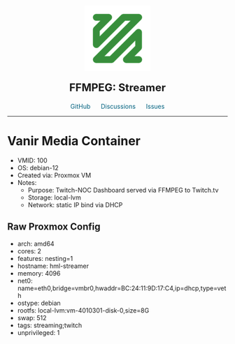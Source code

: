 <div align='center'>
    <a href='https://www.ffmpeg.org/' target='_blank' rel='noopener noreferrer'>
    <img src='https://raw.githubusercontent.com/onyxjeff/vanir-cluster/main/images/ffmpeg.png' alt='Logo' style='width:150px;height:150px;'/>
    </a>

<h2 style='font-size: 24px; margin: 20px 0;'>FFMPEG: Streamer</h2>

<span style='margin: 0 10px;'>
    <i class="fa fa-github fa-fw" style="color: #f5f5f5;"></i>
    <a href='https://github.com/community-scripts/ProxmoxVE' target='_blank' rel='noopener noreferrer' style='text-decoration: none; color: #00617f;'>GitHub</a>
</span>
<span style='margin: 0 10px;'>
    <i class="fa fa-comments fa-fw" style="color: #f5f5f5;"></i>
    <a href='https://github.com/community-scripts/ProxmoxVE/discussions' target='_blank' rel='noopener noreferrer' style='text-decoration: none; color: #00617f;'>Discussions</a>
</span>
<span style='margin: 0 10px;'>
    <i class="fa fa-exclamation-circle fa-fw" style="color: #f5f5f5;"></i>
    <a href='https://github.com/community-scripts/ProxmoxVE/issues' target='_blank' rel='noopener noreferrer' style='text-decoration: none; color: #00617f;'>Issues</a>
</span>
</div>

---

# Vanir Media Container
- VMID: 100
- OS: debian-12
- Created via: Proxmox VM
- Notes:
  - Purpose: Twitch-NOC Dashboard served via FFMPEG to Twitch.tv
  - Storage: local-lvm
  - Network: static IP bind via DHCP

## Raw Proxmox Config
- arch: amd64
- cores: 2
- features: nesting=1
- hostname: hml-streamer
- memory: 4096
- net0: name=eth0,bridge=vmbr0,hwaddr=BC:24:11:9D:17:C4,ip=dhcp,type=veth
- ostype: debian
- rootfs: local-lvm:vm-4010301-disk-0,size=8G
- swap: 512
- tags: streaming;twitch
- unprivileged: 1